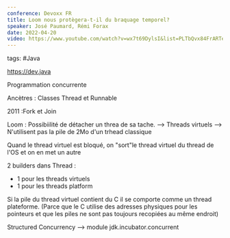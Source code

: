 ```yaml
---
conference: Devoxx FR
title: Loom nous protègera-t-il du braquage temporel?
speaker: José Paumard, Rémi Forax
date: 2022-04-20
video: https://www.youtube.com/watch?v=wx7t69DylsI&list=PLTbQvx84FrARTeUA5pExVR5vjCOqWIplI&index=162
---
```

tags: #Java 

https://dev.java

Programmation concurrente

Ancètres : Classes Thread et Runnable

2011 :Fork et Join

Loom : Possibiilité de détacher un threa de sa tache.
--> Threads virtuels
--> N'utilisent pas la pile de 2Mo d'un trhead classique

Quand le thread virtuel est bloqué, on "sort"le thread virtuel du thread de l'OS et on en met un autre

2 builders dans Thread : 
- 1 pour les threads virtuels
- 1 pour les threads platform

Si la pile du thread virtuel contient du C il se comporte comme un thread plateforme. (Parce que le C utilise des adresses physiques pour les pointeurs et que les piles ne sont pas toujours recopiées au même endroit)

Structured Concurrency
--> module jdk.incubator.concurrent




